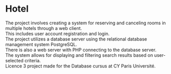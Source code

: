 # Hotel

The project involves creating a system for reserving and canceling rooms in multiple hotels through a web client.  
This includes user account registration and login.  
The project utilizes a database server using the relational database management system PostgreSQL.  
There is also a web server with PHP connecting to the database server.  
The system allows for displaying and filtering search results based on user-selected criteria.  
Licence 3 project made for the Database cursus at CY Paris Université.  
